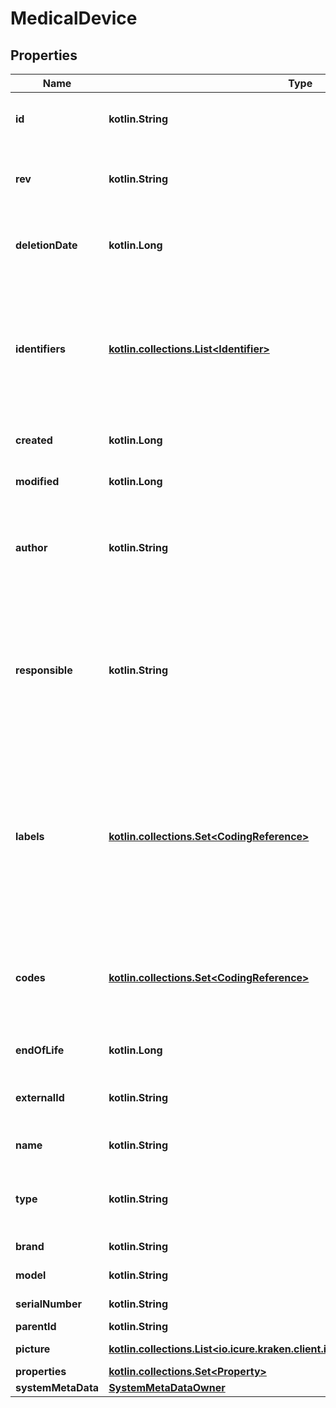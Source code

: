 
# MedicalDevice

## Properties
Name | Type | Description | Notes
------------ | ------------- | ------------- | -------------
**id** | **kotlin.String** | The Id of the MedicalDevice. We encourage using either a v4 UUID or a HL7 Id. |  [optional]
**rev** | **kotlin.String** | the revision of the medical device in the database, used for conflict management / optimistic locking. |  [optional]
**deletionDate** | **kotlin.Long** | the soft delete timestamp. When a medical device is ”deleted“, this is set to a non null value: the moment of the deletion |  [optional]
**identifiers** | [**kotlin.collections.List&lt;Identifier&gt;**](Identifier.md) | Typically used for business / client identifiers. An identifier should identify a device uniquely and unambiguously. However, iCure can&#39;t guarantee the uniqueness of those identifiers : This is something you need to take care of. | 
**created** | **kotlin.Long** | the creation date of the medical device (encoded as epoch). |  [optional]
**modified** | **kotlin.Long** | the last modification date of the medical device (encoded as epoch). |  [optional]
**author** | **kotlin.String** | The id of the [User] that created this medical device. When creating the device, this field will be filled automatically by the current user id if not provided. |  [optional]
**responsible** | **kotlin.String** | The id of the data owner that is responsible of this medical device. When creating the medical device, will be filled automatically by the current user data owner id ([HealthcareProfessional], [Patient] or [MedicalDevice]) if missing |  [optional]
**labels** | [**kotlin.collections.Set&lt;CodingReference&gt;**](CodingReference.md) | A label is an item from a codification system that qualifies a medical device as being member of a certain class, whatever the value it might have taken. If the label qualifies the content of a field, it means that whatever the content of the field, the label will always apply. LOINC is a codification system typically used for labels. | 
**codes** | [**kotlin.collections.Set&lt;CodingReference&gt;**](CodingReference.md) | A code is an item from a codification system that qualifies the content of this medical device. SNOMED-CT, ICPC-2 or ICD-10 codifications systems can be used for codes | 
**endOfLife** | **kotlin.Long** | Soft delete (unix epoch in ms) timestamp of the medical device |  [optional]
**externalId** | **kotlin.String** | An external (from another source) id with no guarantee or requirement for unicity. |  [optional]
**name** | **kotlin.String** | Name of the device/application recording the data |  [optional]
**type** | **kotlin.String** | Type of device/application recording the data. (eg. \&quot;smartphone\&quot;, \&quot;watch\&quot;,...) |  [optional]
**brand** | **kotlin.String** | Brand of the device recording the data |  [optional]
**model** | **kotlin.String** | Model of the device recording the data |  [optional]
**serialNumber** | **kotlin.String** | Serial number of the device recording the data |  [optional]
**parentId** | **kotlin.String** |  |  [optional]
**picture** | [**kotlin.collections.List&lt;io.icure.kraken.client.infrastructure.ByteArrayWrapper&gt;**](io.icure.kraken.client.infrastructure.ByteArrayWrapper.md) | Picture of the device/application |  [optional]
**properties** | [**kotlin.collections.Set&lt;Property&gt;**](Property.md) |  | 
**systemMetaData** | [**SystemMetaDataOwner**](SystemMetaDataOwner.md) |  |  [optional]



